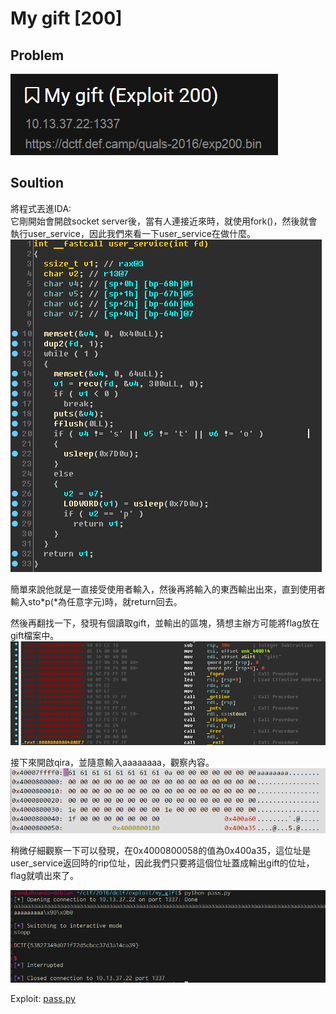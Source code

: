 # My gift [200]

## Problem
![picture](picture/problem.PNG)  

## Soultion

將程式丟進IDA:  
它剛開始會開啟socket server後，當有人連接近來時，就使用fork()，然後就會執行user_service，因此我們來看一下user_service在做什麼。  
![picture](picture/user_service.PNG)

簡單來說他就是一直接受使用者輸入，然後再將輸入的東西輸出出來，直到使用者輸入sto\*p(\*為任意字元)時，就return回去。  

然後再翻找一下，發現有個讀取gift，並輸出的區塊，猜想主辦方可能將flag放在gift檔案中。  
![picture](picture/cat_gift.PNG)  

接下來開啟qira，並隨意輸入aaaaaaaa，觀察內容。  
![picture](picture/qira_memory.PNG)  

稍微仔細觀察一下可以發現，在0x4000800058的值為0x400a35，這位址是user_service返回時的rip位址，因此我們只要將這個位址蓋成輸出gift的位址，flag就噴出來了。  

![picture](picture/result.PNG)  

Exploit: [pass.py](pass.py)
